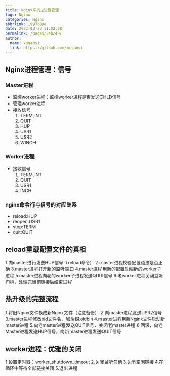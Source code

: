 ```yaml
---
title: Nginx系列之进程管理
tags: Nginx
categories: Nginx
abbrlink: 1997b89e
date: 2022-03-23 11:02:28
permalink: /pages/2eb249/
author: 
  name: xugaoyi
  link: https://github.com/xugaoyi
---
```

## Nginx进程管理：信号		
### Master进程
-  监控worker进程：监控worker进程是否发送CHLD信号
-  管理worker进程
-  接收信号
    1.  TERM,INT
    2.  QUIT
    3.  HUP
    4.  USR1
    5.  USR2
    6.  WINCH
### Worker进程
-  接收信号
    1.  TERM,INT
    2.  QUIT
    3.  USR1
    4.  INCH
### nginx命令行与信号的对应关系
-    reload:HUP
-    reopen:USR1
-    stop:TERM
-    quit:QUIT
## reload重载配置文件的真相
1.向master进行发送HUP信号（reload命令）
2.master进程校验配置语法是否正确
3.master进程打开新的监听端口
4.master进程用新的配置启动新的worker子进程
5.master进程向老的worker子进程发送QUIT信号
6.老worker进程关闭监听句柄，处理完当前链接后结束进程
## 热升级的完整流程
1.将旧Nginx文件换成新Nginx文件（注意备份）
2.向master进程发送USR2信号
3.master进程修改pid文件名，加后缀.oldbin
4.master进程用新Nginx文件启动新master进程
5.向老master进程发送QUIT信号，关闭老master进程
6.回滚，向老Master进程发送HUP信号，向新master进程发送QUIT信号
## worker进程：优雅的关闭
1.设置定时器：worker_shutdown_timeout
2.关闭监听句柄
3.关闭空闲链接
4.在循环中等待全部链接关闭
5.退出进程
